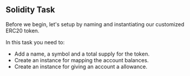 ## Solidity Task

Before we begin, let's setup by naming and instantiating our customized ERC20 token.

In this task you need to:

- Add a name, a symbol and a total supply for the token.
- Create an instance for mapping the account balances.
- Create an instance for giving an account a allowance.



